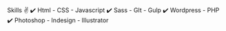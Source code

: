 Skills ✌️
✔️ Html - CSS - Javascript 
✔️ Sass - GIt - Gulp
✔️ Wordpress - PHP
✔️ Photoshop - Indesign - Illustrator
